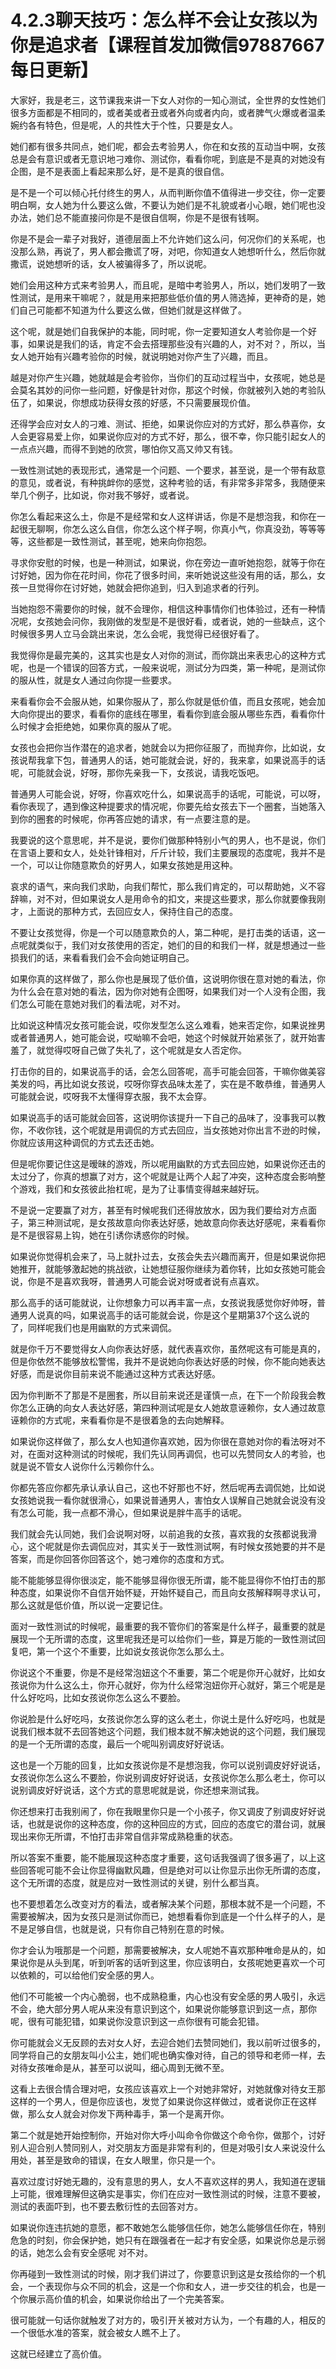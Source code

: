 # 4.2.3聊天技巧：怎么样不会让女孩以为你是追求者【课程首发加微信97887667每日更新】

大家好，我是老三，这节课我来讲一下女人对你的一知心测试，全世界的女性她们很多方面都是不相同的，或者美或者丑或者外向或者内向，或者脾气火爆或者温柔婉约各有特色，但是呢，人的共性大于个性，只要是女人。

她们都有很多共同点，她们呢，都会去考验男人，你在和女孩的互动当中啊，女孩总是会有意识或者无意识地刁难你、测试你，看看你呢，到底是不是真的对她没有企图，是不是表面上看起来那么好，是不是真的很自信。

是不是一个可以倾心托付终生的男人，从而判断你值不值得进一步交往，你一定要明白啊，女人她为什么要这么做，不要认为她们是不礼貌或者小心眼，她们呢也没办法，她们总不能直接问你是不是很自信啊，你是不是很有钱啊。

你是不是会一辈子对我好，道德层面上不允许她们这么问，何况你们的关系呢，也没那么熟，再说了，男人都会撒谎了呀，对吧，你知道女人她想听什么，然后你就撒谎，说她想听的话，女人被骗得多了，所以说呢。

她们会用这种方式来考验男人，而且呢，是暗中考验男人，所以，她们发明了一致性测试，是用来干嘛呢？，就是用来把那些低价值的男人筛选掉，更神奇的是，她们自己可能都不知道为什么要这么做，但她们就是这样做了。

这个呢，就是她们自我保护的本能，同时呢，你一定要知道女人考验你是一个好事，如果说是我们的话，肯定不会去搭理那些没有兴趣的人，对不对？，所以，当女人她开始有兴趣考验你的时候，就说明她对你产生了兴趣，而且。

越是对你产生兴趣，她就越是会考验你，当你们的互动过程当中，女孩呢，她总是会莫名其妙的问你一些问题，好像是针对你，那这个时候，你就被列入她的考验队伍了，如果说，你想成功获得女孩的好感，不只需要展现价值。

还得学会应对女人的刁难、测试、拒绝，如果说你应对的方式好，那么恭喜你，女人会更容易爱上你，如果说你应对的方式不好，那么，很不幸，你只能引起女人的一点点兴趣，而得不到她的欣赏，哪怕你又高又帅又有钱。

一致性测试她的表现形式，通常是一个问题、一个要求，甚至说，是一个带有敌意的意见，或者说，有种挑衅你的感觉，这种考验的话，有非常多非常多，我随便来举几个例子，比如说，你对我不够好，或者说。

你怎么看起来这么土，你是不是经常和女人这样讲话，你是不是想泡我，和你在一起很无聊啊，你怎么这么自信，你怎么这个样子啊，你真小气，你真没劲，等等等等，这些都是一致性测试，甚至呢，她来向你抱怨。

寻求你安慰的时候，也是一种测试，如果说，你在旁边一直听她抱怨，就等于你在讨好她，因为你在花时间，你花了很多时间，来听她说这些没有用的话，那么，女孩一旦觉得你在讨好她，她就会把你追到，归入到追求者的行列。

当她抱怨不需要你的时候，就不会理你，相信这种事情你们也体验过，还有一种情况呢，女孩她会问你，我刚做的发型是不是很好看，或者说，她的一些缺点，这个时候很多男人立马会跳出来说，怎么会呢，我觉得已经很好看了。

我觉得你是最完美的，这其实也是女人对你的测试，而你跳出来表忠心的这种方式呢，也是一个错误的回答方式，一般来说呢，测试分为四类，第一种呢，是测试你的服从性，就是女人通过向你提一些要求。

来看看你会不会服从她，如果你服从了，那么你就是低价值，而且女孩呢，她会加大向你提出的要求，看看你的底线在哪里，看看你到底会服从哪些东西，看看你什么时候才会拒绝她，如果你真的服从了呢。

女孩也会把你当作潜在的追求者，她就会以为把你征服了，而抛弃你，比如说，女孩说帮我拿下包，普通男人的话，她可能就会说，好的，我来拿，如果说高手的话呢，可能就会说，好呀，那你先亲我一下，女孩说，请我吃饭吧。

普通男人可能会说，好呀，你喜欢吃什么，如果说高手的话呢，可能说，可以呀，看你表现了，遇到像这种提要求的情况呢，你要先给女孩去下一个圈套，当她落入到你的圈套的时候呢，你再答应她的请求，有一点要注意的是。

我要说的这个意思呢，并不是说，要你们做那种特别小气的男人，也不是说，你们在言语上要和女人，处处针锋相对，斤斤计较，我们主要展现的态度呢，我并不是一个，可以让你随意欺负的好男人，如果女孩她是用这种。

哀求的语气，来向我们求助，向我们帮忙，那么我们肯定的，可以帮助她，义不容辞嘛，对不对，但如果说女人是用命令的扣文，来提这些要求，那么你就要像我刚才，上面说的那种方式，去回应女人，保持住自己的态度。

不要让女孩觉得，你是一个可以随意欺负的人，第二种呢，是打击类的话语，这一点呢就类似于，我们对女孩使用的否定，她们的目的和我们一样，就是想通过一些损我们的话，来看看我们会不会向她证明自己。

如果你真的这样做了，那么你也是展现了低价值，这说明你很在意对她的看法，你为什么会在意对她的看法，因为你对她有企图呀，如果我们对一个人没有企图，我们怎么可能在意她对我们的看法呢，对不对。

比如说这种情况女孩可能会说，哎你发型怎么这么难看，她来否定你，如果说挫男或者普通男人，她可能会说，哎呦嘛不会吧，她这个时候就开始紧张了，就开始害羞了，就觉得哎呀自己做了失礼了，这个呢就是女人否定你。

打击你的目的，如果说高手的话，会怎么回答呢，高手可能会回答，干嘛你做美容美发的吗，再比如说女孩说，哎呀你穿衣品味太差了，实在是不敢恭维，普通男人可能就会说，哎呀我不太懂得穿衣服，我不太会穿。

如果说高手的话可能就会回答，这说明你该提升一下自己的品味了，没事我可以教你，不收你钱，这个呢就是用调侃的方式去回应，当女孩她对你出言不逊的时候，你就应该用这种调侃的方式去还击她。

但是呢你要记住这是暧昧的游戏，所以呢用幽默的方式去回应她，如果说你还击的太过分了，你真的想赢了对方，这个呢就是让两个人起了冲突，这种态度会影响整个游戏，我们和女孩彼此抬杠呢，是为了让事情变得越来越好玩。

不是说一定要赢了对方，甚至有时候呢我们还得放放水，因为我们要给对方点面子，第三种测试呢，是女孩故意向你表达好感，她故意向你表达好感呢，来看看你是不是很容易上钩，她在引诱你诱惑你的时候。

如果说你觉得机会来了，马上就扑过去，女孩会失去兴趣而离开，但是如果说你把她推开，就能够激起她的挑战欲，让她想征服你继续为着你转，比如女孩她可能会说，你是不是喜欢我呀，普通男人可能会说对呀或者说有点喜欢。

那么高手的话可能就说，让你想象力可以再丰富一点，女孩说我感觉你好帅呀，普通男人说真的吗，如果说高手的话可能就会说，你是这个星期第37个这么说的了，同样呢我们也是用幽默的方式来调侃。

就是你千万不要觉得女人向你表达好感，就代表喜欢你，虽然呢这有可能是真的，但是你依然不能够放松警惕，我并不是说她向你表达好感的时候，你不能向她表达好感，而是说你目前来说不能通过这种方式表达好感。

因为你判断不了那是不是圈套，所以目前来说还是谨慎一点，在下一个阶段我会教你怎么正确的向女人表达好感，第四种测试呢是女人她故意诬赖你，女人通过故意诬赖你的方式呢，来看看你是不是很着急的去向她解释。

如果说你这样做了，那么女人也知道你喜欢她，因为你很在意她对你的看法呀对不对，在面对这种测试的时候呢，我们先认同再调侃，也可以先赞同女人的考验，也就是说不管女人说你什么污赖你什么。

你都先答应你都先承认承认自己，这也不好那也不好，然后呢再去调侃她，比如说女孩她说我一看你就很滑心，如果说普通男人，害怕女人误解自己她就会说没有没有怎么可能，我一点都不滑心，但如果说是胖牛高手的话呢。

我们就会先认同她，我们会说啊对呀，以前追我的女孩，喜欢我的女孩都说我滑心，这个呢就是你去调侃应对，其实关于一致性测试啊，有时候女孩她要的并不是答案，而是你回答你回答这个，她刁难你的态度和方式。

能不能能够显得你很淡定，能不能够显得你很无所谓，能不能显得你不怕打击的那种态度，如果说你不自信开始怀疑，开始怀疑自己，而且向女孩解释啊寻求认可，那么这就是低价值，所以说一定要记住。

面对一致性测试的时候呢，最重要的我不管你们的答案是什么样子，最重要的就是展现一个无所谓的态度，这里呢我还是可以给你们一些，算是万能的一致性测试回复吧，第一个这个不重要，比如说女孩说你怎么那么土。

你说这个不重要，你是不是经常泡妞这个不重要，第二个呢是你开心就好，比如女孩说你为什么这么土，你开心就好，你为什么经常泡妞你开心就好，第三个呢是是什么好吃吗，比如女孩说你怎么这么不要脸。

你说脸是什么好吃吗，女孩说你怎么穿的这么老土，你说土是什么好吃吗，也就是说我们根本就不去回答她这个问题，我们根本就不解决她说的这个问题，我们展现的是一个无所谓的态度，最后一个呢叫别调皮好好说话。

这也是一个万能的回复，比如女孩说你是不是想泡我，你可以说别调皮好好说话，女孩说你怎么这么不要脸，你说别调皮好好说话，女孩说你怎么那么老土，你可以说别调皮好好说话，这个方式的意思呢就是说，你还想来测试我。

你还想来打击我别闹了，你在我眼里你只是一个小孩子，你又调皮了别调皮好好说话，也就是说你的这种态度，你的这种回应的方式，回应的态度它的潜台词，就展现出来你无所谓，不怕打击非常自信非常成熟稳重的状态。

所以答案不重要，能不能展现这种态度才重要，这句话我强调了很多遍了，以上这些回答呢可能不会让你显得幽默风趣，但是绝对可以让你显示出你无所谓的态度，这个无所谓的态度，就是应对一致性测试的关键，别什么都当真。

也不要想着怎么改变对方的看法，或者解决某个问题，那根本就不是一个问题，不需要被解决，因为女孩只是测试你而已，她想看看你到底是一个什么样子的人，是不是足够自信，也就是说，只有你自己特别在意的时候。

你才会认为哦那是一个问题，那需要被解决，女人呢她不喜欢那种唯命是从的，如果说你是从头到尾，听到听客的话听到这里，你应该明白，女孩呢她更喜欢一个可以依赖的，可以给他们安全感的男人。

他们不可能被一个内心脆弱，也不成熟稳重，内心也没有安全感的男人吸引，永远不会，绝大部分男人呢从来没有意识到这个，如果说你能够意识到这一点，那你呢，很有可能犯错，如果说你没意识到这一点你很有可能会犯错。

你可能就会义无反顾的去对女人好，去迎合她们去赞同她们，我以前听过很多的，同学将自己的女朋友叫小公主，她们呢也确实像对待，自己的领导和老师一样，去对待女孩唯命是从，甚至可以说叫，细心周到无微不至。

这看上去很合情合理对吧，女孩应该喜欢上一个对她非常好，对她就像对待女王那这样的一个男人，但是你应该也，发觉了如果说你这样做过，或者说你正在这样做，那么女人就会对你发下两种毒手，第一个是离开你。

第二个就是她开始控制你，开始对你大呼小叫命令你做这个命令你，做那个，讨好别人迎合别人赞同别人，对交朋友方面是非常有利的，但是对吸引女人来说没什么用处，甚至是致命的错误，在女人眼里，你只是一个。

喜欢过度讨好她无趣的，没有意思的男人，女人不喜欢这样的男人，我知道在逻辑上可能，很难理解但这确实是事实，你们在应对一致性测试的时候，注意不要被，测试的表面吓到，也不要去敷衍性的去回答对方。

如果说你连违抗她的意愿，都不敢她怎么能够信任你，她怎么能够信任你在，特别危急的时刻，你会保护她，她只有在跟强者在一起才有安全感，如果说你总是示弱的话，她怎么会有安全感呢 对不对。

你再碰到一致性测试的时候，刚才我们讲过了，你要意识到这是女孩给你的一个机会，一个表现你与众不同的机会，这是一个你和女人，进一步交往的机会，也是一个你展示高价值的机会，如果说你给出了一个完美答案。

很可能就一句话你就触发了对方的，吸引开关被对方认为，一个有趣的人，相反的一个很低水准的答案，就会被女人瞧不上了。

这就已经建立了高价值。